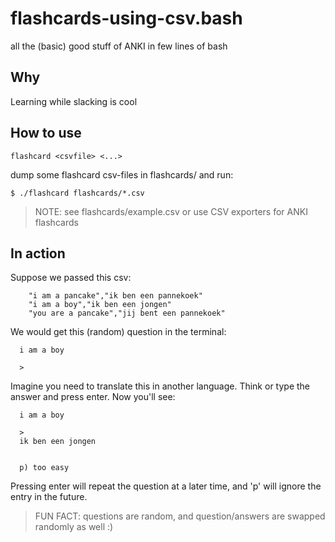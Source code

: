 flashcards-using-csv.bash
=========================

all the (basic) good stuff of ANKI in few lines of bash

## Why

Learning while slacking is cool

## How to use 

`flashcard <csvfile> <...>`

dump some flashcard csv-files in flashcards/ and run:

    $ ./flashcard flashcards/*.csv

> NOTE: see flashcards/example.csv or use CSV exporters for ANKI flashcards

## In action

Suppose we passed this csv:

        "i am a pancake","ik ben een pannekoek"
        "i am a boy","ik ben een jongen"
        "you are a pancake","jij bent een pannekoek"

We would get this (random) question in the terminal:

      i am a boy

      >


Imagine you need to translate this in another language.
Think or type the answer and press enter.
Now you'll see:

      i am a boy
      
      >
      ik ben een jongen
      
      
      p) too easy     

Pressing enter will repeat the question at a later time, and 'p' will ignore the entry in the future.

> FUN FACT: questions are random, and question/answers are swapped randomly as well :)
